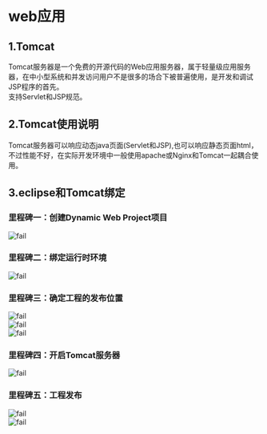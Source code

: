 # web应用

## 1.Tomcat
Tomcat服务器是一个免费的开源代码的Web应用服务器，属于轻量级应用服务器，在中小型系统和并发访问用户不是很多的场合下被普遍使用，是开发和调试JSP程序的首先。<br>
支持Servlet和JSP规范。<br>

## 2.Tomcat使用说明
Tomcat服务器可以响应动态java页面(Servlet和JSP),也可以响应静态页面html，不过性能不好，在实际开发环境中一般使用apache或Nginx和Tomcat一起耦合使用。<br>

## 3.eclipse和Tomcat绑定
### 里程碑一：创建Dynamic Web Project项目
![fail](img/1.1.PNG)<br>

### 里程碑二：绑定运行时环境
![fail](img/1.2.PNG)<br>

### 里程碑三：确定工程的发布位置
![fail](img/1.3.PNG)<br>
![fail](img/1.4.PNG)<br>
![fail](img/1.5.PNG)<br>

### 里程碑四：开启Tomcat服务器
![fail](img/1.6.PNG)<br>

### 里程碑五：工程发布
![fail](img/1.7.PNG)<br>
![fail](img/1.8.PNG)<br>


























#
